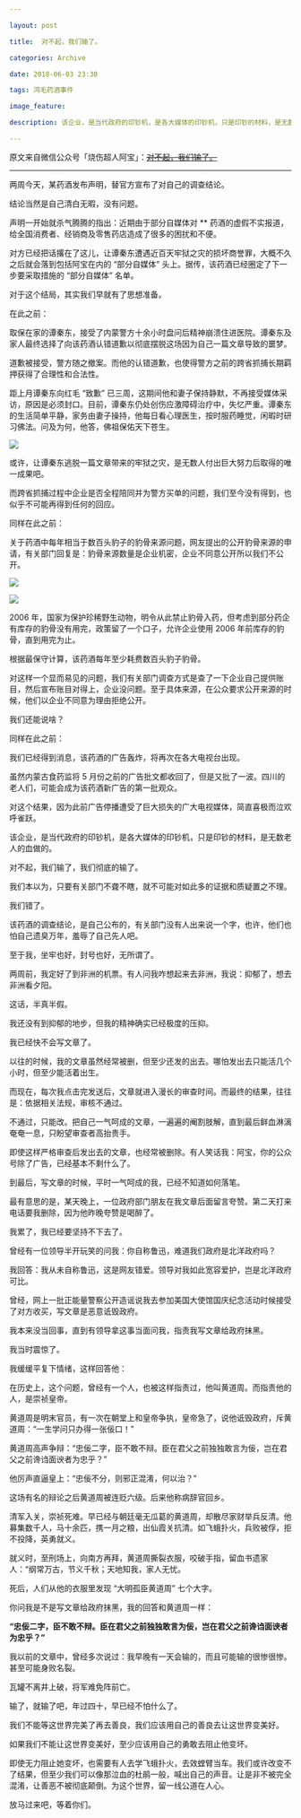 ```yaml
---

layout: post

title:  对不起，我们输了。

categories: Archive

date: 2018-06-03 23:30

tags: 鸿毛药酒事件

image_feature: 

description: 该企业，是当代政府的印钞机，是各大媒体的印钞机，只是印钞的材料，是无数老人的血做的。对不起，我们输了，我们彻底的输了。我们本以为，只要有关部门不聋不瞎，就不可能对如此多的证据和质疑置之不理。我们错了。

---
```


原文来自微信公众号「烧伤超人阿宝」：~~[对不起，我们输了。](https://mp.weixin.qq.com/s/4YefRCyDWaH9Fh4WGrGr8A)~~

---

两周今天，某药酒发布声明，替官方宣布了对自己的调查结论。

结论当然是自己清白无暇，没有问题。

声明一开始就杀气腾腾的指出：近期由于部分自媒体对 ** 药酒的虚假不实报道，给全国消费者、经销商及零售药店造成了很多的困扰和不便。

对方已经把话撂在了这儿，让谭秦东遭遇近百天牢狱之灾的损坏商誉罪，大概不久之后就会落到包括阿宝在内的 “部分自媒体” 头上。据传，该药酒已经圈定了下一步要采取措施的 “部分自媒体” 名单。

对于这个结局，其实我们早就有了思想准备。

在此之前：

取保在家的谭秦东，接受了内蒙警方十余小时盘问后精神崩溃住进医院。谭秦东及家人最终选择了向该药酒认错道歉以彻底摆脱这场因为自己一篇文章导致的噩梦。

道歉被接受，警方随之撤案。而他的认错道歉，也使得警方之前的跨省抓捕长期羁押获得了合理性和合法性。

距上月谭秦东向红毛 “致歉” 已三周，这期间他和妻子保持静默，不再接受媒体采访，原因是必须封口。目前，谭秦东仍处创伤应激障碍治疗中，失忆严重。谭秦东的生活简单平静，家务由妻子操持，他每日看心理医生，按时服药睡觉，闲暇时研习佛法。问及为何，他答，佛祖保佑天下苍生。

![](https://i.imgur.com/t5F3d4T.jpg)

或许，让谭秦东逃脱一篇文章带来的牢狱之灾，是无数人付出巨大努力后取得的唯一成果吧。

而跨省抓捕过程中企业是否全程陪同并为警方买单的问题，我们至今没有得到，也似乎不可能再得到任何的回应。

同样在此之前：

关于药酒中每年相当于数百头豹子的豹骨来源问题，网友提出的公开豹骨来源的申请，有关部门回复是：豹骨来源数量是企业机密，企业不同意公开所以我们不公开。

![](https://i.imgur.com/Hm7F0vt.jpg)

![](https://i.imgur.com/Lvw3MdM.jpg)

2006 年，国家为保护珍稀野生动物，明令从此禁止豹骨入药，但考虑到部分药企有库存的豹骨没有用完，政策留了一个口子，允许企业使用 2006 年前库存的豹骨，直到用完为止。

根据最保守计算，该药酒每年至少耗费数百头豹子豹骨。

对这样一个显而易见的问题，我们有关部门调查方式是查了一下企业自己提供账目，然后宣布账目对得上，企业没问题。至于具体来源，在公众要求公开来源的时候，他们以企业不同意为理由拒绝公开。

我们还能说啥？

同样在此之前：

我们已经得到消息，该药酒的广告轰炸，将再次在各大电视台出现。

虽然内蒙古食药监将 5 月份之前的广告批文都收回了，但是又批了一波。四川的老人们，可能会成为该药酒新广告的第一批观众。

对这个结果，因为此前广告停播遭受了巨大损失的广大电视媒体，简直喜极而泣欢呼雀跃。

该企业，是当代政府的印钞机，是各大媒体的印钞机，只是印钞的材料，是无数老人的血做的。

对不起，我们输了，我们彻底的输了。

我们本以为，只要有关部门不聋不瞎，就不可能对如此多的证据和质疑置之不理。

我们错了。

该药酒的调查结论，是自己公布的，有关部门没有人出来说一个字，也许，他们也怕自己遗臭万年，羞辱了自己先人吧。

至于我，坐牢也好，封号也好，无所谓了。

两周前，我定好了到非洲的机票。有人问我咋想起来去非洲，我说：抑郁了，想去非洲看夕阳。

这话，半真半假。

我还没有到抑郁的地步，但我的精神确实已经极度的压抑。

我已经快不会写文章了。

以往的时候，我的文章虽然经常被删，但至少还发的出去。哪怕发出去只能活几个小时，但至少能活着出生。

而现在，每次我点击完发送后，文章就进入漫长的审查时间。而最终的结果，往往是：依据相关法规，审核不通过。

不通过，只能改。把自己一气呵成的文章，一遍遍的阉割肢解，直到最后鲜血淋漓奄奄一息，只盼望审查者高抬贵手。

即使这样严格审查后发出去的文章，也经常被删除。有人笑话我：阿宝，你的公众号除了广告，已经基本不剩什么了。

到最后，写文章的时候，平时一气呵成的我，已经不知道如何落笔。

最有意思的是，某天晚上，一位政府部门朋友在我文章后面留言夸赞。第二天打来电话要我删除，因为他昨晚夸赞是喝醉了。

我累了，我已经要坚持不下去了。

曾经有一位领导半开玩笑的问我：你自称鲁迅，难道我们政府是北洋政府吗？

我回答：我从未自称鲁迅，这是网友错爱。领导对我如此宽容爱护，岂是北洋政府可比。

曾经，网上一批正能量警察公开造谣说我去参加美国大使馆国庆纪念活动时候接受了对方收买，写文章是恶意诋毁政府。

我本来没当回事，直到有领导拿这事当面问我，指责我写文章给政府抹黑。

我当时震惊了。

我缓缓平复下情绪，这样回答他：

在历史上，这个问题，曾经有一个人，也被这样指责过，他叫黄道周。而指责他的人，是崇祯皇帝。

黄道周是明末官员，有一次在朝堂上和皇帝争执，皇帝急了，说他诋毁政府，斥黄道周：“一生学问只办得一张佞口！”

黄道周高声争辩：“忠佞二字，臣不敢不辩。臣在君父之前独独敢言为佞，岂在君父之前谗诌面谀者为忠乎？”

他厉声直逼皇上：“忠佞不分，则邪正混淆，何以治？”

这场有名的辩论之后黄道周被连贬六级。后来他称病辞官回乡。

清军入关，崇祯死难。早已经与朝廷毫无瓜葛的黄道周，却散尽家财举兵反清。他募集数千人，马十余匹，携一月之粮，出仙霞关抗清。如飞蛾扑火，兵败被俘，拒不投降，英勇就义。

就义时，至刑场上，向南方再拜，黄道周撕裂衣服，咬破手指，留血书遗家人：“纲常万古，节义千秋；天地知我，家人无忧。

死后，人们从他的衣服里发现 “大明孤臣黄道周” 七个大字。

你问我是不是写文章给政府抹黑，我的回答和黄道周一样：

**“忠佞二字，臣不敢不辩。臣在君父之前独独敢言为佞，岂在君父之前谗诌面谀者为忠乎？”**

我以前的文章中，曾经多次说过：我早晚有一天会输的，而且可能输的很惨很惨。甚至可能身败名裂。

瓦罐不离井上破，将军难免阵前亡。

输了，就输了吧，年过四十，早已经不怕什么了。

我们不能等这世界完美了再去善良，我们应该用自己的善良去让这世界变美好。

如果我们不能让这世界变美好，至少应该用自己的勇敢去阻止他变坏。

即使无力阻止她变坏，也需要有人去学飞蛾扑火，去效螳臂当车。我们或许改变不了结果，但至少我们可以像那泣血的杜鹃一般，喊出自己的声音。让是非不被完全混淆，让善恶不被彻底颠倒。为这个世界，留一线公道在人心。

放马过来吧，等着你们。
